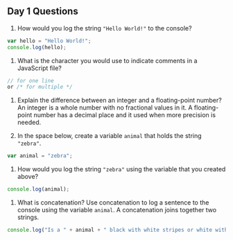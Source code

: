 ## Day 1 Questions

1. How would you log the string `"Hello World!"` to the console?
```JavaScript
var hello = "Hello World!";
console.log(hello);
```

1. What is the character you would use to indicate comments in a JavaScript file?
```JavaScript
// for one line
or /* for multiple */
```

1. Explain the difference between an integer and a floating-point number?
An integer is a whole number with no fractional values in it. A floating-point number has a decimal place and it used when more precision is needed.

1. In the space below, create a variable `animal` that holds the string `"zebra"`.
```JavaScript
var animal = "zebra";
```

1. How would you log the string `"zebra"` using the variable that you created above?
```JavaScript
console.log(animal);
```

1. What is concatenation? Use concatenation to log a sentence to the console using the variable `animal`.
A concatenation joins together two strings.
```JavaScript
console.log("Is a " + animal + " black with white stripes or white with black stripes?");
```
